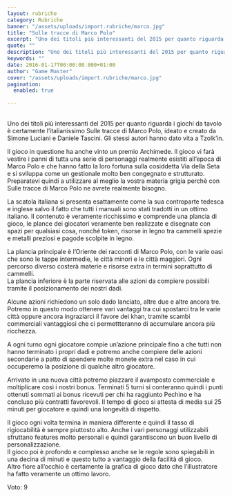 ```yaml
---
layout: rubriche
category: Rubriche
banner: "/assets/uploads/import.rubriche/marco.jpg"
title: "Sulle tracce di Marco Polo"
excerpt: "Uno dei titoli più interessanti del 2015 per quanto riguarda i giochi da tavolo è certamente l’italianissimo Sulle tracce di Marco Polo, ideato e creato da Simone Luciani e Daniele Tascini. Gli stessi autori hanno dato vita a Tzolk’in. Il gioco in questione ha anche vinto un premio Archimede. Il gioco vi farà vestire i [&hellip"
quote: ""
description: "Uno dei titoli più interessanti del 2015 per quanto riguarda i giochi da tavolo è certamente l’italianissimo Sulle tracce di Marco Polo, ideato e creato da Simone Luciani e Daniele Tascini. Gli stessi autori hanno dato vita a Tzolk’in. Il gioco in questione ha anche vinto un premio Archimede. Il gioco vi farà vestire i [&hellip"
keywords: ""
date: 2016-01-17T00:00:00.000+01:00
author: "Game Master"
cover: "/assets/uploads/import.rubriche/marco.jpg"
pagination:
  enabled: true

---
```


[](https://hotmc.com/wp-content/uploads/2016/01/marco.jpg)  
Uno dei titoli più interessanti del 2015 per quanto riguarda i giochi da tavolo è certamente l’italianissimo Sulle tracce di Marco Polo, ideato e creato da Simone Luciani e Daniele Tascini. Gli stessi autori hanno dato vita a Tzolk’in.

Il gioco in questione ha anche vinto un premio Archimede. Il gioco vi farà vestire i panni di tutta una serie di personaggi realmente esistiti all’epoca di Marco Polo e che hanno fatto la loro fortuna sulla cosiddetta Via della Seta e si sviluppa come un gestionale molto ben congegnato e strutturato. Preparatevi quindi a utilizzare al meglio la vostra materia grigia perchè con Sulle tracce di Marco Polo ne avrete realmente bisogno.

La scatola italiana si presenta esattamente come la sua controparte tedesca e inglese salvo il fatto che tutti i manuali sono stati tradotti in un ottimo italiano. Il contenuto è veramente ricchissimo e comprende una plancia di gioco, le plance dei giocatori veramente ben realizzate e disegnate con spazi per qualsiasi cosa, nonché token, risorse in legno tra cammelli spezie e metalli preziosi e pagode scolpite in legno.

La plancia principale è l’Oriente dei racconti di Marco Polo, con le varie oasi che sono le tappe intermedie, le città minori e le città maggiori. Ogni percorso diverso costerà materie e risorse extra in termini soprattutto di cammelli.  
La plancia inferiore è la parte riservata alle azioni da compiere possibili tramite il posizionamento dei nostri dadi.

[](https://hotmc.com/wp-content/uploads/2016/01/polo.jpg)

Alcune azioni richiedono un solo dado lanciato, altre due e altre ancora tre. Potremo in questo modo ottenere vari vantaggi tra cui spostarci tra le varie città oppure ancora ingraziarci il favore dei khan, tramite scambi commerciali vantaggiosi che ci permettteranno di accumulare ancora più ricchezza.

A ogni turno ogni giocatore compie un’azione principale fino a che tutti non hanno terminato i propri dadi e potremo anche compiere delle azioni secondarie a patto di spendere molte monete extra nel caso in cui occuperemo la posizione di qualche altro giocatore.

Arrivato in una nuova città potremo piazzare il avamposto commerciale e moltiplicare così i nostri bonus. Terminati 5 turni si conteranno quindi i punti ottenuti sommati ai bonus ricevuti per chi ha raggiunto Pechino e ha concluso più contratti favorevoli. Il tempo di gioco si attesta di media sui 25 minuti per giocatore e quindi una longevità di rispetto.

Il gioco ogni volta termina in maniera differente e quindi il tasso di rigiocabilità è sempre piuttosto alto. Anche i vari personaggi utilizzabili sfruttano features molto personali e quindi garantiscono un buon livello di personalizzazione.  
Il gioco poi è profondo e complesso anche se le regole sono spiegabili in una decina di minuti e questo tutto a vantaggio della facilità di gioco.  
Altro fiore all’occhio è certamente la grafica di gioco dato che l’illustratore ha fatto veramente un ottimo lavoro.

Voto: 9